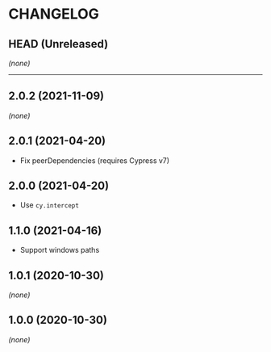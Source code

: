 CHANGELOG
=========

## HEAD (Unreleased)
_(none)_

---

## 2.0.2 (2021-11-09)
_(none)_

## 2.0.1 (2021-04-20)
- Fix peerDependencies (requires Cypress v7)

## 2.0.0 (2021-04-20)
- Use `cy.intercept`

## 1.1.0 (2021-04-16)
- Support windows paths

## 1.0.1 (2020-10-30)
_(none)_

## 1.0.0 (2020-10-30)
_(none)_

